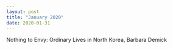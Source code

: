 ```yaml
---
layout: post
title: "January 2020"
date: 2020-01-31
---
```


Nothing to Envy: Ordinary Lives in North Korea, Barbara Demick
